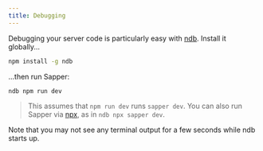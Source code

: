```yaml
---
title: Debugging
---
```


Debugging your server code is particularly easy with [ndb](https://github.com/GoogleChromeLabs/ndb). Install it globally...

```bash
npm install -g ndb
```

...then run Sapper:

```bash
ndb npm run dev
```

> This assumes that `npm run dev` runs `sapper dev`. You can also run Sapper via [npx](https://blog.npmjs.org/post/162869356040/introducing-npx-an-npm-package-runner), as in `ndb npx sapper dev`.

Note that you may not see any terminal output for a few seconds while ndb starts up.
